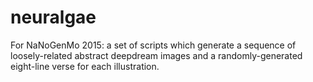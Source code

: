 # neuralgae

For NaNoGenMo 2015: a set of scripts which generate a sequence of loosely-related abstract deepdream images and a randomly-generated eight-line verse for each illustration.
